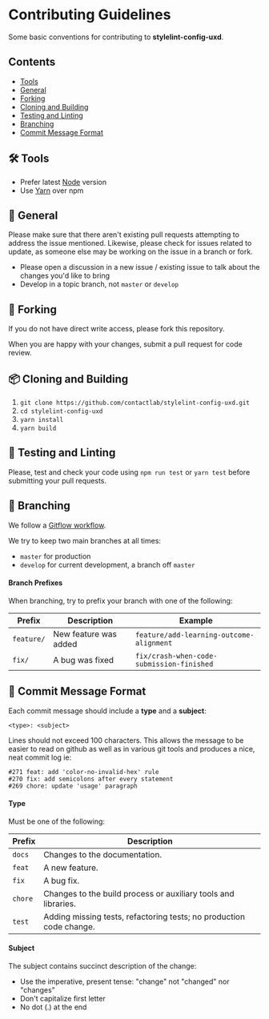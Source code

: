 # Contributing Guidelines
Some basic conventions for contributing to **stylelint-config-uxd**.

## Contents
- [Tools](#tools)
- [General](#general)
- [Forking](#forking)
- [Cloning and Building](#cloning-and-building)
- [Testing and Linting](#testing-and-linting)
- [Branching](#branching)
- [Commit Message Format](#commit-message-format)

## 🛠️ Tools
* Prefer latest [Node](https://nodejs.org/en/download/) version
* Use [Yarn](https://yarnpkg.com/lang/en/docs/install/) over npm

## 📝 General
Please make sure that there aren't existing pull requests attempting to address the issue mentioned. Likewise, please check for issues related to update, as someone else may be working on the issue in a branch or fork.

* Please open a discussion in a new issue / existing issue to talk about the changes you'd like to bring
* Develop in a topic branch, not `master` or `develop`

## 👷 Forking
If you do not have direct write access, please fork this repository.

When you are happy with your changes, submit a pull request for code review.

## 📦 Cloning and Building
1. `git clone https://github.com/contactlab/stylelint-config-uxd.git`
2. `cd stylelint-config-uxd`
3. `yarn install`
4. `yarn build`

## 🚨 Testing and Linting
Please, test and check your code using `npm run test` or `yarn test` before submitting your pull requests.

## 🚧 Branching
We follow a [Gitflow workflow](https://www.atlassian.com/git/tutorials/comparing-workflows/gitflow-workflow).

We try to keep two main branches at all times:

- `master` for production
- `develop` for current development, a branch off `master`

#### Branch Prefixes
When branching, try to prefix your branch with one of the following:

 Prefix     | Description           | Example                                   |
------------|-----------------------|-------------------------------------------|
 `feature/` | New feature was added | `feature/add-learning-outcome-alignment`  |
 `fix/`     | A bug was fixed       | `fix/crash-when-code-submission-finished` |

## 💬 Commit Message Format
Each commit message should include a **type** and a **subject**:

```
<type>: <subject>
```

Lines should not exceed 100 characters. This allows the message to be easier to read on github as well as in various git tools and produces a nice, neat commit log ie:

```
#271 feat: add 'color-no-invalid-hex' rule
#270 fix: add semicolons after every statement
#269 chore: update 'usage' paragraph
```

#### Type
Must be one of the following:

| Prefix  | Description                                                         |
|---------|---------------------------------------------------------------------|
| `docs`  | Changes to the documentation.                                       |
| `feat`  | A new feature.                                                      |
| `fix`   | A bug fix.                                                          |
| `chore` | Changes to the build process or auxiliary tools and libraries.      |
| `test`  | Adding missing tests, refactoring tests; no production code change. |

#### Subject
The subject contains succinct description of the change:

* Use the imperative, present tense: "change" not "changed" nor "changes"
* Don't capitalize first letter
* No dot (.) at the end
